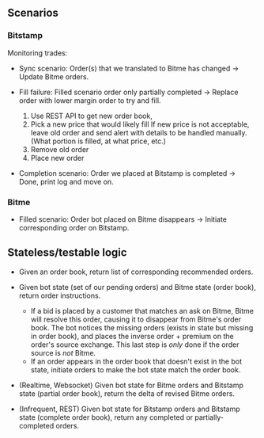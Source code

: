 ## Scenarios

### Bitstamp

Monitoring trades:

* Sync scenario: Order(s) that we translated to Bitme has changed
  -> Update Bitme orders.

* Fill failure: Filled scenario order only partially completed
  -> Replace order with lower margin order to try and fill.
  1. Use REST API to get new order book,
  2. Pick a new price that would likely fill
     If new price is not acceptable, leave old order and send alert with
     details to be handled manually. (What portion is filled, at what price,
     etc.)
  3. Remove old order
  4. Place new order

* Completion scenario: Order we placed at Bitstamp is completed
  -> Done, print log and move on.


### Bitme

* Filled scenario: Order bot placed on Bitme disappears
  -> Initiate corresponding order on Bitstamp.


## Stateless/testable logic

* Given an order book, return list of corresponding recommended orders.

* Given bot state (set of our pending orders) and Bitme state (order book),
  return order instructions.
  * If a bid is placed by a customer that matches an ask on Bitme, Bitme will
    resolve this order, causing it to disappear from Bitme's order book. The
    bot notices the missing orders (exists in state but missing in order book),
    and places the inverse order + premium on the order's source exchange. This
    last step is _only_ done if the order source is _not_ Bitme.
  * If an order appears in the order book that doesn't exist in the bot state,
    initiate orders to make the bot state match the order book.

* (Realtime, Websocket) Given bot state for Bitme orders and Bitstamp state (partial order book),
  return the delta of revised Bitme orders.

* (Infrequent, REST) Given bot state for Bitstamp orders and Bitstamp state (complete order book),
  return any completed or partially-completed orders.
